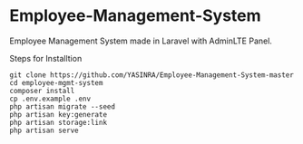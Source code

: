 # Employee-Management-System
Employee Management System made in Laravel with AdminLTE Panel.

Steps for Installtion
```
git clone https://github.com/YASINRA/Employee-Management-System-master
cd employee-mgmt-system
composer install
cp .env.example .env
php artisan migrate --seed
php artisan key:generate
php artisan storage:link
php artisan serve
```
